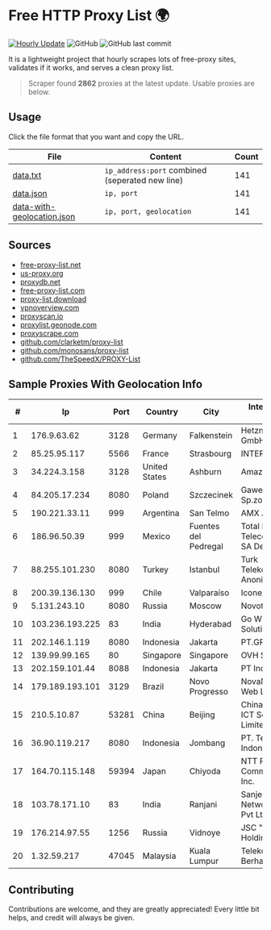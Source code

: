 
# Free HTTP Proxy List 🌍

[![Hourly Update](https://github.com/mertguvencli/http-proxy-list/actions/workflows/main.yml/badge.svg?branch=main)](https://github.com/mertguvencli/http-proxy-list/actions/workflows/main.yml)
![GitHub](https://img.shields.io/github/license/mertguvencli/http-proxy-list)
![GitHub last commit](https://img.shields.io/github/last-commit/mertguvencli/http-proxy-list)

It is a lightweight project that hourly scrapes lots of free-proxy sites, validates if it works, and serves a clean proxy list.


> Scraper found **2862** proxies at the latest update. Usable proxies are below.

## Usage

Click the file format that you want and copy the URL.


|File|Content|Count|
|----|-------|-----|
|[data.txt](https://raw.githubusercontent.com/mertguvencli/http-proxy-list/main/proxy-list/data.txt)|`ip_address:port` combined (seperated new line)|141|
|[data.json](https://raw.githubusercontent.com/mertguvencli/http-proxy-list/main/proxy-list/data.json)|`ip, port`|141|
|[data-with-geolocation.json](https://raw.githubusercontent.com/mertguvencli/http-proxy-list/main/proxy-list/data-with-geolocation.json)|`ip, port, geolocation`|141|

## Sources

* [free-proxy-list.net](https://free-proxy-list.net)
* [us-proxy.org](https://www.us-proxy.org)
* [proxydb.net](http://proxydb.net)
* [free-proxy-list.com](https://free-proxy-list.com/?page=&port=&type%5B%5D=http&type%5B%5D=https&up_time=0&search=Search)
* [proxy-list.download](https://www.proxy-list.download/HTTP)
* [vpnoverview.com](https://vpnoverview.com/privacy/anonymous-browsing/free-proxy-servers)
* [proxyscan.io](https://www.proxyscan.io)
* [proxylist.geonode.com](https://proxylist.geonode.com/api/proxy-list?limit=300&page=1&sort_by=lastChecked&sort_type=desc&protocols=http,https)
* [proxyscrape.com](https://api.proxyscrape.com/v2/?request=displayproxies&protocol=http&timeout=10000&country=all&ssl=all&anonymity=all)
* [github.com/clarketm/proxy-list](https://raw.githubusercontent.com/clarketm/proxy-list/master/proxy-list-raw.txt)
* [github.com/monosans/proxy-list](https://raw.githubusercontent.com/monosans/proxy-list/main/proxies/http.txt)
* [github.com/TheSpeedX/PROXY-List](https://raw.githubusercontent.com/TheSpeedX/PROXY-List/master/http.txt)


## Sample Proxies With Geolocation Info

|#|Ip|Port|Country|City|Internet Service Provider|
|-|--|----|-------|----|-------------------------|
|1|176.9.63.62|3128|Germany|Falkenstein|Hetzner Online GmbH|
|2|85.25.95.117|5566|France|Strasbourg|INTERGENIA|
|3|34.224.3.158|3128|United States|Ashburn|Amazon.com, Inc.|
|4|84.205.17.234|8080|Poland|Szczecinek|Gawex Media Sp.zoo|
|5|190.221.33.11|999|Argentina|San Telmo|AMX Argentina S.A.|
|6|186.96.50.39|999|Mexico|Fuentes del Pedregal|Total Play Telecomunicaciones SA De CV|
|7|88.255.101.230|8080|Turkey|Istanbul|Turk Telekomunikasyon Anonim Sirketi|
|8|200.39.136.130|999|Chile|Valparaíso|Iconex SPA|
|9|5.131.243.10|8080|Russia|Moscow|Novotelecom Ltd|
|10|103.236.193.225|83|India|Hyderabad|Go WiFi Networking Solutions Pvt Ltd|
|11|202.146.1.119|8080|Indonesia|Jakarta|PT.GRAMEDIA|
|12|139.99.99.165|80|Singapore|Singapore|OVH SAS|
|13|202.159.101.44|8088|Indonesia|Jakarta|PT IndoInternet|
|14|179.189.193.101|3129|Brazil|Novo Progresso|NovaNet Provedor e Web Ltda|
|15|210.5.10.87|53281|China|Beijing|China Enterprise ICT Solutions Limited|
|16|36.90.119.217|8080|Indonesia|Jombang|PT. Telekomunikasi Indonesia|
|17|164.70.115.148|59394|Japan|Chiyoda|NTT PC Communications, Inc.|
|18|103.78.171.10|83|India|Ranjani|Sanjeevan Networks Services Pvt Ltd|
|19|176.214.97.55|1256|Russia|Vidnoye|JSC "ER-Telecom Holding"|
|20|1.32.59.217|47045|Malaysia|Kuala Lumpur|Telekom Malaysia Berhad|



## Contributing

Contributions are welcome, and they are greatly appreciated! Every
little bit helps, and credit will always be given.

